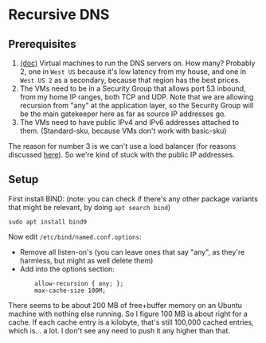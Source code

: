 # Recursive DNS

## Prerequisites

1. [(doc)](../virtual-machines/virtual-machines.md) Virtual machines to run
   the DNS servers on. How many? Probably 2, one in `West US` because it's
   low latency from my house, and one in `West US 2` as a secondary, because
   that region has the best prices.
2. The VMs need to be in a Security Group that allows port 53 inbound, from
   my home IP ranges, both TCP and UDP. Note that we are allowing recursion
   from "any" at the application layer, so the Security Group will be the main
   gatekeeper here as far as source IP addresses go.
3. The VMs need to have public IPv4 and IPv6 addresses attached to them.
   (Standard-sku, because VMs don't work with basic-sku)

The reason for number 3 is we can't use a load balancer (for reasons discussed
[here](../rationale-and-motivations/regions-load-balancers-slas.md#load-balancers)).
So we're kind of stuck with the public IP addresses.

## Setup

First install BIND: (note: you can check if there's any other package
variants that might be relevant, by doing `apt search bind`)
```
sudo apt install bind9
```

Now edit `/etc/bind/named.conf.options`:
* Remove all listen-on's (you can leave ones that say "any", as they're
  harmless, but might as well delete them)
* Add into the options section:
  ```
      allow-recursion { any; };
      max-cache-size 100M;
  ```

There seems to be about 200 MB of free+buffer memory on an Ubuntu machine
with nothing else running. So I figure 100 MB is about right for a cache.
If each cache entry is a kilobyte, that's still 100,000 cached entries,
which is... a lot. I don't see any need to push it any higher than that.
